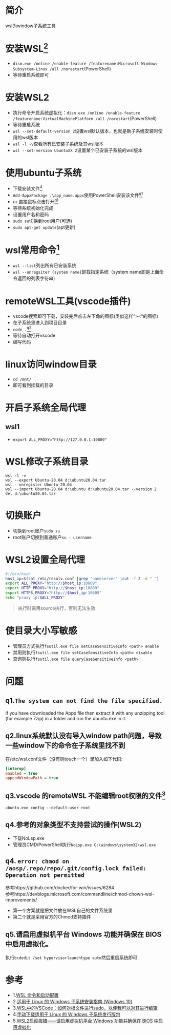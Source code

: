 # 简介
wsl为window子系统工具
# 安装WSL[<sup>2<sup/>](#ref2)
- `dism.exe /online /enable-feature /featurename:Microsoft-Windows-Subsystem-Linux /all /norestart`(PowerShell)
- 等待重启系统即可
# 安装WSL2
 - 执行命令开启系统虚拟化：`dism.exe /online /enable-feature /featurename:VirtualMachinePlatform /all /norestart`(PowerShell)
 - 等待重启系统
 - `wsl --set-default-version 2`设置wsl默认版本，也就是新子系统安装时使用的wsl版本
 - `wsl -l -v`查看所有已安装子系统及其wsl版本
 - `wsl --set-version UbuntuXX 2`设置某个已安装子系统的wsl版本
# 使用ubuntu子系统
- 下载安装文件[<sup>4<sup/>](#ref4)
- `Add-AppxPackage .\app_name.appx`使用PowerShell安装该文件[<sup>q1<sup/>](#q1)
- or 直接鼠标点击打开[<sup>q1<sup/>](#q1)
- 等待系统初始化完成
- 设置用户名和密码
- `sudo su`切换到root用户(可选)
- `sudo apt-get update`(apt更新)
# wsl常用命令[<sup>1<sup/>](#ref1)
- `wsl --list`列出所有已安装系统
- `wsl --unregsiter {system name}`卸载指定系统（system name即是上面命令返回的列表字符串)
 
# remoteWSL工具(vscode插件)
- vscode搜索即可下载，安装完后点击左下角的图标(类似这样“><“的图标)
- 在子系统里进入到项目目录
- `code .`[<sup>q2<sup/>](#q2)
- 等待自动打开vscode
- 编写代码
# linux访问window目录
 - `cd /mnt/`
 - 即可看到挂载的目录
 # 开启子系统全局代理
 ## wsl1
 - `export ALL_PROXY="http://127.0.0.1:10809"`
 # WSL修改子系统目录
 ```
 wsl -l -v
 wsl --export Ubuntu-20.04 d:\ubuntu20.04.tar
 wsl --unregister Ubuntu-20.04
 wsl --import Ubuntu-20.04 d:\ubuntu d:\ubuntu20.04.tar --version 2
 del d:\ubuntu20.04.tar
 ```
 # 切换账户
 - 切换到root账户`sudo su`
 - root账户切换到普通账户`su - username`
 # WSL2设置全局代理
 ```sh
 #!/bin/bash
host_ip=$(cat /etc/resolv.conf |grep "nameserver" |cut -f 2 -d " ")
export ALL_PROXY="http://$host_ip:10809"
export HTTP_PROXY="http://$host_ip:10809"
export HTTPS_PROXY="http://$host_ip:10809"
echo "proxy ip:$ALL_PROXY"
 ```
 > 执行时需用source执行，否则无法生效
 # 使目录大小写敏感
 - 管理员方式执行`fsutil.exe file setCaseSensitiveInfo <path> enable`
 - 禁用则执行`fsutil.exe file setCaseSensitiveInfo <path> disable`
 - 查询则执行`fsutil.exe file queryCaseSensitiveInfo <path>`
# 问题
## q1.`The system can not find the file specified.`<a id="q1"/> 
 If you have downloaded the Appx file then extract it with any unzipping tool (for example 7zip) in a folder and run the ubuntu.exe in it.
## q2.linux系统默认没有导入window path问题，导致一些window下的命令在子系统里找不到<a id="q2"/> 
 在/etc/wsl.conf文件（没有则touch一个）里加入如下代码:
 ```ini
[interop]
enabled = true
appendWindowPath = true
 ```
## q3.vscode 的remoteWSL 不能编辑root权限的文件[<sup>3<sup/>](#ref3) 
 `ubuntu.exe config --default-user root`
 ## q4.参考的对象类型不支持尝试的操作(WSL2)
 - 下载NoLsp.exe
 - 管理员CMD/PowerShell执行`NoLsp.exe C:\windows\system32\wsl.exe`
## q4. `error: chmod on /aosp/.repo/repo/.git/config.lock failed: Operation not permitted`
 参考https://github.com/docker/for-win/issues/6284 \
 参考https://devblogs.microsoft.com/commandline/chmod-chown-wsl-improvements/
 - 第一个方案就是把文件放在WSL自己的文件系统里
 - 第二个就是采用官方的Chmod支持插件
## q5.请启用虚拟机平台 Windows 功能并确保在 BIOS 中启用虚拟化。
 执行`bcdedit /set hypervisorlaunchtype auto`然后重启系统即可
 # 参考
 - 1.[WSL 命令和启动配置](https://docs.microsoft.com/zh-cn/windows/wsl/wsl-config#set-wsl-launch-settings)<a id="ref1"/>
 - 2.[适用于 Linux 的 Windows 子系统安装指南 (Windows 10)](https://docs.microsoft.com/zh-cn/windows/wsl/install-win10)<a id="ref2"/>
 - 3.[WSL中的VSCode：如何对根文件进行sudo，以便我可以对其进行编辑](https://stackoverflow.com/questions/58980356/vscode-in-wsl-how-to-sudo-a-root-file-so-i-can-edit-it)<a id="ref3"/>
 - 4.[手动下载适用于 Linux 的 Windows 子系统发行版包](https://docs.microsoft.com/zh-cn/windows/wsl/install-manual)<a id="ref4"/>
 - 5.[WSL2启动报错——请启用虚拟机平台 Windows 功能并确保在 BIOS 中启用虚拟化](https://www.jianshu.com/p/be76a0f08dc7)
